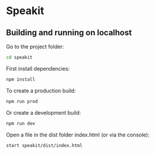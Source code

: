 # Speakit
## Building and running on localhost

Go to the project folder:

```sh
cd speakit
```

First install dependencies:

```sh
npm install
```

To create a production build:

```sh
npm run prod
```

Or create a development build:

```sh
npm run dev
```

Open a file in the dist folder index.html (or via the console):

```sh
start speakit/dist/index.html
```
